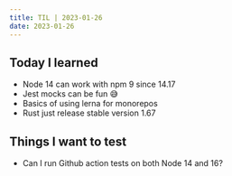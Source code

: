 ```yaml
---
title: TIL | 2023-01-26
date: 2023-01-26
---
```


## Today I learned

- Node 14 can work with npm 9 since 14.17
- Jest mocks can be fun 😅
- Basics of using lerna for monorepos
- Rust just release stable version 1.67

## Things I want to test

- Can I run Github action tests on both Node 14 and 16?
